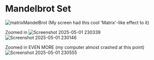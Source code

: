 # Mandelbrot Set

![matrixMandelBrot](https://github.com/user-attachments/assets/d6ac8e4e-eda2-4499-9d9e-74a9d4e823fa)
(My screen had this cool 'Matrix'-like effect to it)

Zoomed in
![Screenshot 2025-05-01 230339](https://github.com/user-attachments/assets/9d4c5c07-dcfa-429c-8348-6ee7b6b605bc)
![Screenshot 2025-05-01 230146](https://github.com/user-attachments/assets/d44a47bd-9f77-4c44-af06-36609cee312e)

Zoomed in EVEN MORE (my computer almost crashed at this point)
![Screenshot 2025-05-01 230555](https://github.com/user-attachments/assets/d156cbb9-19e2-420e-bd65-2f3b12564d49)


